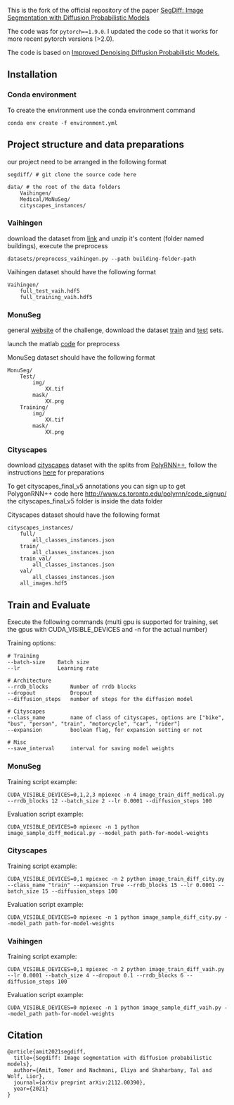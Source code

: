 This is the fork of the official repository of the paper [SegDiff: Image Segmentation with Diffusion Probabilistic Models](https://arxiv.org/abs/2112.00390)

The code was for `pytorch==1.9.0`. I updated the code so that it works for more recent pytorch versions (>2.0).

The code is based on [Improved Denoising Diffusion Probabilistic Models.](https://github.com/openai/improved-diffusion)

## Installation
### Conda environment
To create the environment use the conda environment command
```
conda env create -f environment.yml
```

## Project structure and data preparations
our project need to be arranged in the following format

```
segdiff/ # git clone the source code here

data/ # the root of the data folders
    Vaihingen/
    Medical/MoNuSeg/
    cityscapes_instances/
```

### Vaihingen

download the dataset from [link](https://drive.google.com/file/d/1nenpWH4BdplSiHdfXs0oYfiA5qL42plB/view) 
and unzip it's content (folder named buildings), execute the preprocess
```
datasets/preprocess_vaihingen.py --path building-folder-path 
```

Vaihingen dataset should have the following format
```
Vaihingen/
    full_test_vaih.hdf5
    full_training_vaih.hdf5
```

### MonuSeg
general [website](https://monuseg.grand-challenge.org/) of the challenge,
download the dataset
[train](https://drive.google.com/file/d/1ZgqFJomqQGNnsx7w7QBzQQMVA16lbVCA/view?usp=sharing)
and [test](https://drive.google.com/file/d/1NKkSQ5T0ZNQ8aUhh0a8Dt2YKYCQXIViw/view?usp=sharing) sets.

launch the matlab [code](https://drive.google.com/file/d/1YDtIiLZX0lQzZp_JbqneHXHvRo45ZWGX/view) 
for preprocess 

MonuSeg dataset should have the following format
```
MonuSeg/
    Test/
        img/
            XX.tif
        mask/
            XX.png
    Training/
        img/
            XX.tif
        mask/
            XX.png
```

### Cityscapes

download [cityscapes](https://www.cityscapes-dataset.com) dataset with the splits from 
[PolyRNN++](https://github.com/fidler-lab/polyrnn-pp), follow the instructions [here](https://github.com/shirgur/ACDRNet) for preparations

To get cityscapes_final_v5 annotations you can sign up to get PolygonRNN++ code here http://www.cs.toronto.edu/polyrnn/code_signup/ the cityscapes_final_v5 folder is inside the data folder

Cityscapes dataset should have the following format
```
cityscapes_instances/
    full/
        all_classes_instances.json
    train/
        all_classes_instances.json
    train_val/
        all_classes_instances.json
    val/
        all_classes_instances.json
    all_images.hdf5
```


## Train and Evaluate
Execute the following commands (multi gpu is supported for training, set the gpus with CUDA_VISIBLE_DEVICES and -n for the actual number)

Training options:
```
# Training
--batch-size    Batch size
--lr            Learning rate

# Architecture
--rrdb_blocks       Number of rrdb blocks
--dropout           Dropout
--diffusion_steps   number of steps for the diffusion model

# Cityscapes
--class_name        name of class of cityscapes, options are ["bike", "bus", "person", "train", "motorcycle", "car", "rider"]
--expansion         boolean flag, for expansion setting or not

# Misc
--save_interval     interval for saving model weights
```

### MonuSeg
Training script example:
```
CUDA_VISIBLE_DEVICES=0,1,2,3 mpiexec -n 4 image_train_diff_medical.py --rrdb_blocks 12 --batch_size 2 --lr 0.0001 --diffusion_steps 100
```

Evaluation script example:
```
CUDA_VISIBLE_DEVICES=0 mpiexec -n 1 python image_sample_diff_medical.py --model_path path-for-model-weights
```

### Cityscapes
Training script example:
```
CUDA_VISIBLE_DEVICES=0,1 mpiexec -n 2 python image_train_diff_city.py --class_name "train" --expansion True --rrdb_blocks 15 --lr 0.0001 --batch_size 15 --diffusion_steps 100
```

Evaluation script example:
```
CUDA_VISIBLE_DEVICES=0 mpiexec -n 1 python image_sample_diff_city.py --model_path path-for-model-weights
```

### Vaihingen
Training script example:
```
CUDA_VISIBLE_DEVICES=0,1 mpiexec -n 2 python image_train_diff_vaih.py --lr 0.0001 --batch_size 4 --dropout 0.1 --rrdb_blocks 6 --diffusion_steps 100
```

Evaluation script example:
```
CUDA_VISIBLE_DEVICES=0 mpiexec -n 1 python image_sample_diff_vaih.py --model_path path-for-model-weights
```

## Citation
```
@article{amit2021segdiff,
  title={Segdiff: Image segmentation with diffusion probabilistic models},
  author={Amit, Tomer and Nachmani, Eliya and Shaharbany, Tal and Wolf, Lior},
  journal={arXiv preprint arXiv:2112.00390},
  year={2021}
}
```

